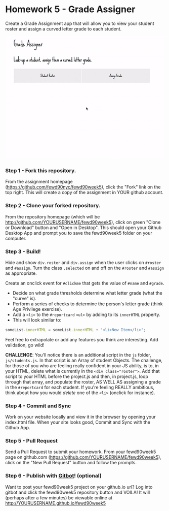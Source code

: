 # Homework 5 - Grade Assigner

Create a Grade Assignment app that will allow you to view your student roster and assign a curved letter grade to each student.

![Prompt](prompt.gif)

### Step 1 - Fork this repository.

From the assignment homepage (https://github.com/fewd90nyc/fewd90week5), click the "Fork" link on the top right. This will create a copy of the assignment in YOUR github account.

### Step 2 - Clone your forked repository.

From the repository homepage (which will be http://github.com/YOURUSERNAME/fewd90week5), click on green "Clone or Download" button and "Open in Desktop". This should open your Github Desktop App and prompt you to save the fewd90week5 folder on your computer.

### Step 3 - Build!

Hide and show `div.roster` and `div.assign` when the user clicks on `#roster` and `#assign`. Turn the class `.selected` on and off on the `#roster` and `#assign` as appropriate.

Create an onclick event for `#clickme` that gets the value of `#name` and `#grade`.

- Decide on what grade thresholds determine what letter grade (what the "curve" is).
- Perform a series of checks to determine the person's letter grade (think Age Privilege exercise).
- Add a `<li>` to the `#reportcard` `<ul>` by adding to its `innerHTML` property.
- This will look similar to:

```javascript
someList.innerHTML = someList.innerHTML + "<li>New Item</li>";
```

Feel free to extrapolate or add any features you think are interesting. Add validation, go wild!

**CHALLENGE**: You'll notice there is an additional script in the `js` folder, `js/students.js`. In that script is an Array of student Objects. The challenge, for those of you who are feeling really confident in your JS ability, is to, in your HTML, delete what is currently in the `<div class="roster">`. Add that script to your HTML before the project.js and then, in project.js, loop through that array, and populate the roster, AS WELL AS assigning a grade in the `#reportcard` for each student. If you're feeling REALLY ambitious, think about how you would _delete_ one of the `<li>` (onclick for instance).

### Step 4 - Commit and Sync

Work on your website locally and view it in the browser by opening your index.html file. When your site looks good, Commit and Sync with the Github App.

### Step 5 - Pull Request

Send a Pull Request to submit your homework. From your fewd90week5 page on github.com (https://github.com/YOURUSERNAME/fewd90week5), click on the "New Pull Request" button and follow the prompts. 

### Step 6 - Publish with [Gitbot](http://gitbot.co/)! (optional)

Want to post your fewd90week5 project on your github.io url? Log into gitbot and click the fewd90week5 repository button and VOILA! It will (perhaps after a few minutes) be viewable online at http://YOURUSERNAME.github.io/fewd90week5

